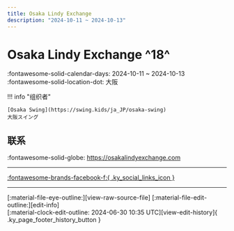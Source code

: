 ```yaml
---
title: Osaka Lindy Exchange
description: "2024-10-11 ~ 2024-10-13"
---
```


# Osaka Lindy Exchange ^18^

:fontawesome-solid-calendar-days: 2024-10-11 ~ 2024-10-13  
:fontawesome-solid-location-dot: 大阪  

!!! info "组织者"

    [Osaka Swing](https://swing.kids/ja_JP/osaka-swing)  
    大阪スイング  

## 联系

:fontawesome-solid-globe: <https://osakalindyexchange.com>  

---

 [:fontawesome-brands-facebook-f:{ .ky_social_links_icon }](https://www.facebook.com/events/2524406597767653)

---

<div class="ky_page_footer" markdown>
<div class="ky_page_footer_trailing" markdown="span">
[:material-file-eye-outline:][view-raw-source-file]
[:material-file-edit-outline:][edit-info]
</div>
<div class="ky_page_footer_leading" markdown="span">
[:material-clock-edit-outline: 2024-06-30 10:35 UTC][view-edit-history]{ .ky_page_footer_history_button }
</div>
</div>

[view-raw-source-file]: https://github.com/swingdance/events/blob/main/2024/ja_JP/osaka-lindy-exchange-2024.json "查看原始源文件"
[edit-info]: https://github.com/swingdance/events/issues/new?assignees=&labels=update+event&projects=&template=03-update_entity.yml&title=Update%20Event%3A%202024%2Fja_JP%20%E2%80%A2%20Osaka%20Lindy%20Exchange&region=ja_JP&year=2024&id=osaka-lindy-exchange-2024&name=Osaka%20Lindy%20Exchange&org_id=osaka-swing "编辑信息"

[view-edit-history]: https://github.com/swingdance/events/commits/main/2024/ja_JP/osaka-lindy-exchange-2024.json "查看编辑历史"
